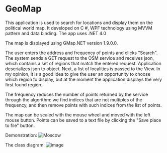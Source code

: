 # GeoMap

This application is used to search for locations and display them on the political world map. 
It developed on C #, WPF technology using MVVM pattern and data binding. The app uses .NET 4.0

The map is displayed using GMap.NET version 1.9.0.0.

The user enters the address and frequency of points and clicks "Search". The system sends a GET request to the OSM service and receives json, which contains a set of regions that match the entered request. Application deserializes json to object. 
Next, a list of localities is passed to the View. In my opinion, it is a good idea to give the user an opportunity  to choose which region to display, but at the moment the application displays the very first found region. 

The frequency reduces the number of points returned by the service through the algorithm: we find indices that are not multiples of the frequency, and then remove points with such indices from the list of points.

The map can be scaled with the mouse wheel and moved with the left mouse button.
Points can be saved to a text file by clicking the "Save place to file" button.



Demonstration:
![Moscow](https://user-images.githubusercontent.com/59667317/110163052-9e8be480-7e00-11eb-927b-387b08acf3b0.PNG)



The class diagram:
![image](https://user-images.githubusercontent.com/59667317/110145176-33cfae80-7dea-11eb-9f71-25fe288a45c4.png)
